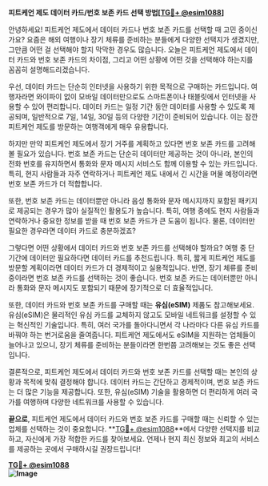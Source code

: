 **피트케언 제도 데이터 카드/번호 보존 카드 선택 방법[[TG💪+ @esim1088](https://t.me/s/esim1088)]**

안녕하세요! 피트케언 제도에서 데이터 카드나 번호 보존 카드를 선택할 때 고민 중이신가요? 요즘은 해외 여행이나 장기 체류를 준비하는 분들에게 다양한 선택지가 생겼지만, 그만큼 어떤 걸 선택해야 할지 막막한 경우도 많습니다. 오늘은 피트케언 제도에서 데이터 카드와 번호 보존 카드의 차이점, 그리고 어떤 상황에 어떤 것을 선택해야 하는지를 꼼꼼히 설명해드리겠습니다.

우선, 데이터 카드는 단순히 인터넷을 사용하기 위한 목적으로 구매하는 카드입니다. 여행자라면 와이파이 없이 모바일 데이터만으로도 스마트폰이나 태블릿에서 인터넷을 사용할 수 있어 편리합니다. 데이터 카드는 일정 기간 동안 데이터를 사용할 수 있도록 제공되며, 일반적으로 7일, 14일, 30일 등의 다양한 기간이 준비되어 있습니다. 이는 잠깐 피트케언 제도를 방문하는 여행객에게 매우 유용합니다.

하지만 만약 피트케언 제도에서 장기 거주를 계획하고 있다면 번호 보존 카드를 고려해볼 필요가 있습니다. 번호 보존 카드는 단순히 데이터만 제공하는 것이 아니라, 본인의 전화 번호를 유지하면서 통화와 문자 메시지 서비스도 함께 이용할 수 있는 카드입니다. 특히, 현지 사람들과 자주 연락하거나 피트케언 제도 내에서 긴 시간을 머물 예정이라면 번호 보존 카드가 더 적합합니다.

또한, 번호 보존 카드는 데이터뿐만 아니라 음성 통화와 문자 메시지까지 포함된 패키지로 제공되는 경우가 많아 실질적인 활용도가 높습니다. 특히, 여행 중에도 현지 사람들과 연락하거나 중요한 정보를 받을 때 번호 보존 카드가 큰 도움이 됩니다. 물론, 데이터만 필요한 경우라면 데이터 카드로 충분하겠죠?

그렇다면 어떤 상황에서 데이터 카드와 번호 보존 카드를 선택해야 할까요? 여행 중 단기간에 데이터만 필요하다면 데이터 카드를 추천드립니다. 특히, 짧게 피트케언 제도를 방문할 계획이라면 데이터 카드가 더 경제적이고 실용적입니다. 반면, 장기 체류를 준비 중이라면 번호 보존 카드를 선택하는 것이 좋습니다. 번호 보존 카드는 데이터뿐만 아니라 통화와 문자 메시지도 포함되기 때문에 장기적으로 더 효율적입니다.

또한, 데이터 카드와 번호 보존 카드를 구매할 때는 **유심(eSIM)** 제품도 참고해보세요. 유심(eSIM)은 물리적인 유심 카드를 교체하지 않고도 모바일 네트워크를 설정할 수 있는 혁신적인 기술입니다. 특히, 여러 국가를 돌아다니면서 각 나라마다 다른 유심 카드를 바꿔야 하는 번거로움을 줄여줍니다. 피트케언 제도에서도 eSIM을 지원하는 업체들이 늘어나고 있으니, 장기 체류를 준비하는 분들이라면 한번쯤 고려해보는 것도 좋은 선택입니다.

결론적으로, 피트케언 제도에서 데이터 카드와 번호 보존 카드를 선택할 때는 본인의 상황과 목적에 맞춰 결정해야 합니다. 데이터 카드는 간단하고 경제적이며, 번호 보존 카드는 더 많은 기능을 제공합니다. 또한, 유심(eSIM) 기술을 활용하면 더 편리하게 여러 국가를 여행하며 다양한 네트워크를 사용할 수 있습니다.

**끝으로**, 피트케언 제도에서 데이터 카드와 번호 보존 카드를 구매할 때는 신뢰할 수 있는 업체를 선택하는 것이 중요합니다. **[TG💪+ @esim1088](https://t.me/s/esim1088)**에서 다양한 선택지를 비교하고, 자신에게 가장 적합한 카드를 찾아보세요. 언제나 현지 최신 정보와 최고의 서비스를 제공하는 곳에서 구매하시길 권장드립니다!

**[TG💪+ @esim1088](https://t.me/s/esim1088)  
![Image](https://i.postimg.cc/Y0z9fWf4/image.png)**